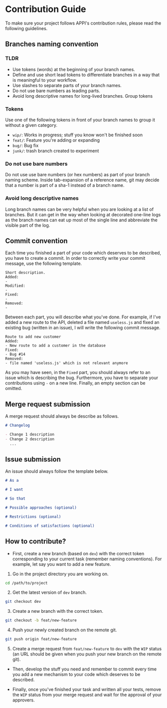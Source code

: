 # Contribution Guide

To make sure your project follows APPI's contribution rules, please read the following guidelines.

## Branches naming convention

### TLDR

- Use tokens (words) at the beginning of your branch names.
- Define and use short lead tokens to differentiate branches in a way that is meaningful to your workflow.
- Use slashes to separate parts of your branch names.
- Do not use bare numbers as leading parts.
- Avoid long descriptive names for long-lived branches.
  Group tokens

### Tokens

Use one of the following tokens in front of your branch names to group it without a given category.

- `wip/`: Works in progress; stuff you know won't be finished soon
- `feat/`: Feature you're adding or expanding
- `bug/`: Bug fix
- `junk/`: trash branch created to experiment

### Do not use bare numbers

Do not use use bare numbers (or hex numbers) as part of your branch naming scheme. Inside tab-expansion of a reference name, git may decide that a number is part of a sha-1 instead of a branch name.

### Avoid long descriptive names

Long branch names can be very helpful when you are looking at a list of branches. But it can get in the way when looking at decorated one-line logs as the branch names can eat up most of the single line and abbreviate the visible part of the log.

## Commit convention

Each time you finished a part of your code which deserves to be described, you have to create a commit. In order to correctly write your commit message, use the following template.

```
Short description.
Added:
-
Modified:
-
Fixed:
-
Removed:
-
```

Between each part, you will describe what you've done. For example, if I've added a new route to the API, deleted a file named `useless.js` and fixed an existing bug (written in an issue), I will write the following commit message.

```
Route to add new customer
Added:
- New route to add a customer in the database
Fixed:
- Bug #14
Removed:
- file named 'useless.js' which is not relevant anymore
```

As you may have seen, in the `Fixed` part, you should always refer to an issue which is describing the bug. Furthermore, you have to separate your contributions using `-` on a new line. Finally, an empty section can be omitted.

## Merge request submission

A merge request should always be describe as follows.

```markdown
# Changelog

- Change 1 description
- Change 2 description
  ...
```

## Issue submission

An issue should always follow the template below.

```markdown
# As a

# I want

# So that

# Possible approaches (optional)

# Restrictions (optional)

# Conditions of satisfactions (optional)
```

## How to contribute?

- First, create a new branch (based on `dev`) with the correct token corresponding to your current task (remember naming conventions). For example, let say you want to add a new feature.

1. Go in the project directory you are working on.

```bash
cd /path/to/project
```

2. Get the latest version of `dev` branch.

```bash
git checkout dev
```

3. Create a new branch with the correct token.

```bash
git checkout -b feat/new-feature
```

4. Push your newly created branch on the remote git.

```bash
git push origin feat/new-feature
```

5. Create a merge request from `feat/new-feature` to `dev` with the `WIP` status (an URL should be given when you push your new branch on the remote git).

- Then, develop the stuff you need and remember to commit every time you add a new mechanism to your code which deserves to be described.

- Finally, once you've finished your task and written all your tests, remove the `WIP` status from your merge request and wait for the approval of your approvers.
